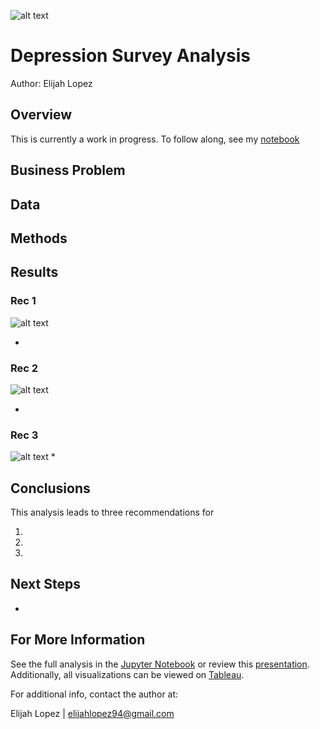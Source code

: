 ![alt text](path_to_banner_image)
# Depression Survey Analysis
Author: Elijah Lopez


## Overview
This is currently a work in progress. To follow along, see my [notebook](https://github.com/elijahlopez94/depression_survey_analysis/blob/main/eda.ipynb)


## Business Problem



## Data


## Methods



## Results


### Rec 1
![alt text](path_to_rec_1_image)

* 


### Rec 2
![alt text](path_to_rec_2_image)

* 


### Rec 3
![alt text](path_to_rec_3_image)
* 


## Conclusions
This analysis leads to three recommendations for 

1. 

2. 

3. 


## Next Steps
*  


## For More Information
See the full analysis in the [Jupyter Notebook](path_to_jupyter_notebook_on_GitHub) or review this [presentation](URL_for_slides). Additionally, all visualizations can be viewed on [Tableau](URL_for_tableau).

For additional info, contact the author at:

Elijah Lopez | elijahlopez94@gmail.com

